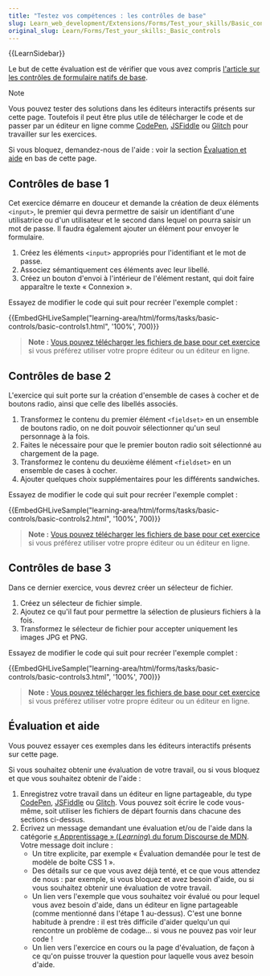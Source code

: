 ```yaml
---
title: "Testez vos compétences : les contrôles de base"
slug: Learn_web_development/Extensions/Forms/Test_your_skills/Basic_controls
original_slug: Learn/Forms/Test_your_skills:_Basic_controls
---
```


{{LearnSidebar}}

Le but de cette évaluation est de vérifier que vous avez compris [l'article sur les contrôles de formulaire natifs de base](/fr/docs/Learn/Forms/Basic_native_form_controls).

> [!NOTE]
> Vous pouvez tester des solutions dans les éditeurs interactifs présents sur cette page. Toutefois il peut être plus utile de télécharger le code et de passer par un éditeur en ligne comme [CodePen](https://codepen.io/), [JSFiddle](https://jsfiddle.net/) ou [Glitch](https://glitch.com/) pour travailler sur les exercices.
>
> Si vous bloquez, demandez-nous de l'aide&nbsp;: voir la section [Évaluation et aide](#évaluation_et_aide) en bas de cette page.

## Contrôles de base 1

Cet exercice démarre en douceur et demande la création de deux éléments `<input>`, le premier qui devra permettre de saisir un identifiant d'une utilisatrice ou d'un utilisateur et le second dans lequel on pourra saisir un mot de passe. Il faudra également ajouter un élément pour envoyer le formulaire.

1. Créez les éléments `<input>` appropriés pour l'identifiant et le mot de passe.
2. Associez sémantiquement ces éléments avec leur libellé.
3. Créez un bouton d'envoi à l'intérieur de l'élément restant, qui doit faire apparaître le texte «&nbsp;Connexion&nbsp;».

Essayez de modifier le code qui suit pour recréer l'exemple complet&nbsp;:

{{EmbedGHLiveSample("learning-area/html/forms/tasks/basic-controls/basic-controls1.html", '100%', 700)}}

> **Note :** [Vous pouvez télécharger les fichiers de base pour cet exercice](https://github.com/mdn/learning-area/blob/main/html/forms/tasks/basic-controls/basic-controls1-download.html) si vous préférez utiliser votre propre éditeur ou un éditeur en ligne.

## Contrôles de base 2

L'exercice qui suit porte sur la création d'ensemble de cases à cocher et de boutons radio, ainsi que celle des libellés associés.

1. Transformez le contenu du premier élément `<fieldset>` en un ensemble de boutons radio, on ne doit pouvoir sélectionner qu'un seul personnage à la fois.
2. Faites le nécessaire pour que le premier bouton radio soit sélectionné au chargement de la page.
3. Transformez le contenu du deuxième élément `<fieldset>` en un ensemble de cases à cocher.
4. Ajouter quelques choix supplémentaires pour les différents sandwiches.

Essayez de modifier le code qui suit pour recréer l'exemple complet&nbsp;:

{{EmbedGHLiveSample("learning-area/html/forms/tasks/basic-controls/basic-controls2.html", '100%', 700)}}

> **Note :** [Vous pouvez télécharger les fichiers de base pour cet exercice](https://github.com/mdn/learning-area/blob/main/html/forms/tasks/basic-controls/basic-controls2-download.html) si vous préférez utiliser votre propre éditeur ou un éditeur en ligne.

## Contrôles de base 3

Dans ce dernier exercice, vous devrez créer un sélecteur de fichier.

1. Créez un sélecteur de fichier simple.
2. Ajoutez ce qu'il faut pour permettre la sélection de plusieurs fichiers à la fois.
3. Transformez le sélecteur de fichier pour accepter uniquement les images JPG et PNG.

Essayez de modifier le code qui suit pour recréer l'exemple complet&nbsp;:

{{EmbedGHLiveSample("learning-area/html/forms/tasks/basic-controls/basic-controls3.html", '100%', 700)}}

> **Note :** [Vous pouvez télécharger les fichiers de base pour cet exercice](https://github.com/mdn/learning-area/blob/main/html/forms/tasks/basic-controls/basic-controls3-download.html) si vous préférez utiliser votre propre éditeur ou un éditeur en ligne.

## Évaluation et aide

Vous pouvez essayer ces exemples dans les éditeurs interactifs présents sur cette page.

Si vous souhaitez obtenir une évaluation de votre travail, ou si vous bloquez et que vous souhaitez obtenir de l'aide&nbsp;:

1. Enregistrez votre travail dans un éditeur en ligne partageable, du type [CodePen](https://codepen.io/), [JSFiddle](https://jsfiddle.net/) ou [Glitch](https://glitch.com/). Vous pouvez soit écrire le code vous-même, soit utiliser les fichiers de départ fournis dans chacune des sections ci-dessus.
2. Écrivez un message demandant une évaluation et/ou de l'aide dans la catégorie [«&nbsp;Apprentissage&nbsp;» (<i lang="en">Learning</i>) du forum Discourse de MDN](https://discourse.mozilla.org/c/mdn/learn). Votre message doit inclure&nbsp;:
   - Un titre explicite, par exemple «&nbsp;Évaluation demandée pour le test de modèle de boîte CSS 1&nbsp;».
   - Des détails sur ce que vous avez déjà tenté, et ce que vous attendez de nous&nbsp;: par exemple, si vous bloquez et avez besoin d'aide, ou si vous souhaitez obtenir une évaluation de votre travail.
   - Un lien vers l'exemple que vous souhaitez voir évalué ou pour lequel vous avez besoin d'aide, dans un éditeur en ligne partageable (comme mentionné dans l'étape 1 au-dessus). C'est une bonne habitude à prendre&nbsp;: il est très difficile d'aider quelqu'un qui rencontre un problème de codage… si vous ne pouvez pas voir leur code&nbsp;!
   - Un lien vers l'exercice en cours ou la page d'évaluation, de façon à ce qu'on puisse trouver la question pour laquelle vous avez besoin d'aide.
